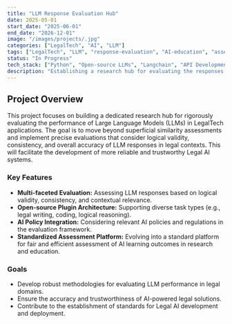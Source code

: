```yaml
---
title: "LLM Response Evaluation Hub"
date: 2025-05-01
start_date: "2025-06-01"
end_date: "2026-12-01"
image: "/images/projects/.jpg"
categories: ["LegalTech", "AI", "LLM"]
tags: ["LegalTech", "LLM", "response-evaluation", "AI-education", "assessment-hub"]
status: "In Progress"
tech_stack: ["Python", "Open-source LLMs", "Langchain", "API Development"]
description: "Establishing a research hub for evaluating the responses of Large Language Models in LegalTech applications, focusing on accuracy, logical validity, and consistency."
---
```


## Project Overview

This project focuses on building a dedicated research hub for rigorously evaluating the performance of Large Language Models (LLMs) in LegalTech applications. The goal is to move beyond superficial similarity assessments and implement precise evaluations that consider logical validity, consistency, and overall accuracy of LLM responses in legal contexts. This will facilitate the development of more reliable and trustworthy Legal AI systems.

### Key Features

* **Multi-faceted Evaluation:** Assessing LLM responses based on logical validity, consistency, and contextual relevance.
* **Open-source Plugin Architecture:** Supporting diverse task types (e.g., legal writing, coding, logical reasoning).
* **AI Policy Integration:** Considering relevant AI policies and regulations in the evaluation framework.
* **Standardized Assessment Platform:** Evolving into a standard platform for fair and efficient assessment of AI learning outcomes in research and education.

### Goals

* Develop robust methodologies for evaluating LLM performance in legal domains.
* Ensure the accuracy and trustworthiness of AI-powered legal solutions.
* Contribute to the establishment of standards for Legal AI development and deployment.